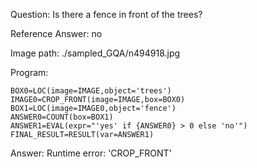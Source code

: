 Question: Is there a fence in front of the trees?

Reference Answer: no

Image path: ./sampled_GQA/n494918.jpg

Program:

```
BOX0=LOC(image=IMAGE,object='trees')
IMAGE0=CROP_FRONT(image=IMAGE,box=BOX0)
BOX1=LOC(image=IMAGE0,object='fence')
ANSWER0=COUNT(box=BOX1)
ANSWER1=EVAL(expr="'yes' if {ANSWER0} > 0 else 'no'")
FINAL_RESULT=RESULT(var=ANSWER1)
```
Answer: Runtime error: 'CROP_FRONT'

